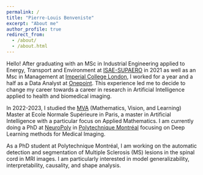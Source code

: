 ```yaml
---
permalink: /
title: "Pierre-Louis Benveniste"
excerpt: "About me"
author_profile: true
redirect_from: 
  - /about/
  - /about.html
---
```


Hello!
After graduating with an MSc in Industrial Engineering applied to Energy, Transport and Environment at [ISAE-SUPAERO](https://www.isae-supaero.fr/fr/) in 2021 as well as an Msc in Management at [Imperial College London](https://www.imperial.ac.uk/), I worked for a year and a half as a Data Analyst at [Onepoint](https://www.groupeonepoint.com/fr/). This experience led me to decide to change my career towards a career in research in Artificial Intelligence applied to health and biomedical imaging. 

In 2022-2023, I studied the [MVA](https://www.master-mva.com/) (Mathematics, Vision, and Learning) Master at Ecole Normale Supérieure in Paris, a master in Artificial Intelligence with a particular focus on Applied Mathematics. I am currently doing a PhD at [NeuroPoly](http://neuro.polymtl.ca/README.html) in [Polytechnique Montréal](https://www.polymtl.ca/) focusing on Deep Learning methods for Medical Imaging. 

As a PhD student at Polytechnique Montréal, I am working on the automatic detection and segmentation of Multiple Sclerosis (MS) lesions in the spinal cord in MRI images. I am particularly interested in model generalizability, interpretability, causality, and shape analysis.
